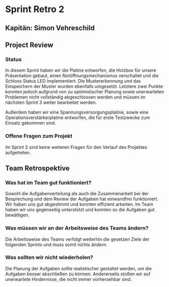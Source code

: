 # Sprint Retro 2

## Kapitän: Simon Vehreschild

## Project Review

### Status

In diesem Sprint haben wir die Platine entworfen, die Holzbox für unsere Präsentation gebaut, einen Notöffnungsmechanismus verschaltet und die Schloss Status LED implementiert. Die Mustererkennung und das Einspeichern der Muster wurden ebenfalls umgesetzt. Letztere zwei Punkte konnten jedoch aufgrund von zu optimistischer Planung sowie unerwarteten Problemen nicht vollständig abgeschlossen werden und müssen im nächsten Sprint 3 weiter bearbeitet werden.

Außerdem haben wir eine Spannungsversorgungsplatine, sowie eine Operationsverstärkerplatine entworfen, die für erste Testzwecke zum Einsatz gekommen sind.

### Offene Fragen zum Projekt

Im Sprint 2 sind keine weiteren Fragen für den Verlauf des Projektes aufgetreten. 

## Team Retrospektive

### Was hat im Team gut funktioniert?

Sowohl die Aufgabenverteilung als auch die Zusammenarbeit bei der Besprechung und dem Review der Aufgaben hat einwandfrei funktioniert. 
Wir haben uns gut abgestimmt und konnten effizient arbeiten. 
Im Team haben wir uns gegenseitig unterstützt und konnten so die Aufgaben gut bewältigen.

### Was müssen wir an der Arbeitsweise des Teams ändern?

Die Arbeitsweise des Teams verfolgt weiterhin die gesetzen Ziele der folgenden Sprints und muss somit nichts ändern. 

### Was sollten wir nicht wiederholen?

Die Planung der Aufgaben sollte realistischer gestaltet werden, um die Aufgaben besser abschließen zu können. Andererseits stoßen wir auf unerwartete Hindernisse, die nicht immer vorhersehbar sind. 
